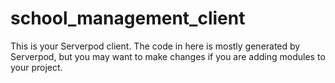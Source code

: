 # school_management_client

This is your Serverpod client. The code in here is mostly generated by
Serverpod, but you may want to make changes if you are adding modules to your
project.
